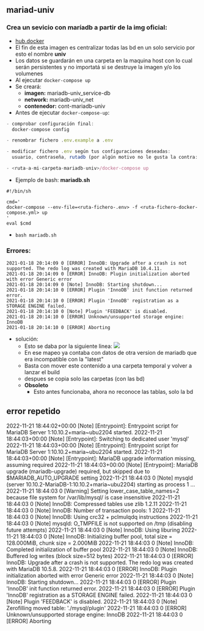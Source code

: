 ## mariad-univ

### Crea un sevicio con maríadb a partir de la img oficial:
- [hub.docker](https://hub.docker.com/_/mariadb)
- El fin de esta imagen es centralizar todas las bd en un solo servicio por esto el nombre **univ**
- Los datos se guardarán en una carpeta en la maquina host con lo cual serán persistentes y no importatá si se destruye la imagen y/o los volumenes
- Al ejecutar `docker-compose up`
- Se creará: 
  - **imagen:** mariadb-univ_service-db
  - **network:** mariadb-univ_net
  - **contenedor:** cont-mariadb-univ
- Antes de ejecutar `docker-compose-up`:
```js
- comprobar configuración final:
  docker-compose config

- renombrar fichero .env.example a .env

- modificar fichero .env según tus configuraciones deseadas:
  usuario, contraseña, rutadb (por algún motivo no le gusta la contra: root)

- <ruta-a-mi-carpeta-mariadb-univ>/docker-compose up
```
- Ejemplo de bash: **mariadb.sh**
```
#!/bin/sh

cmd='
docker-compose --env-file=<ruta-fichero-.env> -f <ruta-fichero-docker-compose.yml> up 
'
eval $cmd
```
- `bash mariadb.sh`

### Errores:
```
2021-01-18 20:14:09 0 [ERROR] InnoDB: Upgrade after a crash is not supported. The redo log was created with MariaDB 10.4.11.
2021-01-18 20:14:09 0 [ERROR] InnoDB: Plugin initialization aborted with error Generic error
2021-01-18 20:14:09 0 [Note] InnoDB: Starting shutdown...
2021-01-18 20:14:10 0 [ERROR] Plugin 'InnoDB' init function returned error.
2021-01-18 20:14:10 0 [ERROR] Plugin 'InnoDB' registration as a STORAGE ENGINE failed.
2021-01-18 20:14:10 0 [Note] Plugin 'FEEDBACK' is disabled.
2021-01-18 20:14:10 0 [ERROR] Unknown/unsupported storage engine: InnoDB
2021-01-18 20:14:10 0 [ERROR] Aborting
```
- solución:
  - Esto se daba por la siguiente linea: ![](https://trello-attachments.s3.amazonaws.com/5f677b93028240833060b3f5/571x76/106384c886287391cc2b9a683e0bd6aa/image.png)
  - En ese mapeo ya contaba con datos de otra version de mariadb que era incompatible con la "latest"
  - Basta con mover este contenido a una carpeta temporal y volver a lanzar el build
  - despues se copia solo las carpetas (con las bd)
  - **Obsoleto**
    - Esto antes funcionaba, ahora no reconoce las tablas, solo la bd

## error repetido
2022-11-21 18:44:02+00:00 [Note] [Entrypoint]: Entrypoint script for MariaDB Server 1:10.10.2+maria~ubu2204 started.
2022-11-21 18:44:03+00:00 [Note] [Entrypoint]: Switching to dedicated user 'mysql'
2022-11-21 18:44:03+00:00 [Note] [Entrypoint]: Entrypoint script for MariaDB Server 1:10.10.2+maria~ubu2204 started.
2022-11-21 18:44:03+00:00 [Note] [Entrypoint]: MariaDB upgrade information missing, assuming required
2022-11-21 18:44:03+00:00 [Note] [Entrypoint]: MariaDB upgrade (mariadb-upgrade) required, but skipped due to $MARIADB_AUTO_UPGRADE setting
2022-11-21 18:44:03 0 [Note] mysqld (server 10.10.2-MariaDB-1:10.10.2+maria~ubu2204) starting as process 1 ...
2022-11-21 18:44:03 0 [Warning] Setting lower_case_table_names=2 because file system for /var/lib/mysql/ is case insensitive
2022-11-21 18:44:03 0 [Note] InnoDB: Compressed tables use zlib 1.2.11
2022-11-21 18:44:03 0 [Note] InnoDB: Number of transaction pools: 1
2022-11-21 18:44:03 0 [Note] InnoDB: Using crc32 + pclmulqdq instructions
2022-11-21 18:44:03 0 [Note] mysqld: O_TMPFILE is not supported on /tmp (disabling future attempts)
2022-11-21 18:44:03 0 [Note] InnoDB: Using liburing
2022-11-21 18:44:03 0 [Note] InnoDB: Initializing buffer pool, total size = 128.000MiB, chunk size = 2.000MiB
2022-11-21 18:44:03 0 [Note] InnoDB: Completed initialization of buffer pool
2022-11-21 18:44:03 0 [Note] InnoDB: Buffered log writes (block size=512 bytes)
2022-11-21 18:44:03 0 [ERROR] InnoDB: Upgrade after a crash is not supported. The redo log was created with MariaDB 10.5.8.
2022-11-21 18:44:03 0 [ERROR] InnoDB: Plugin initialization aborted with error Generic error
2022-11-21 18:44:03 0 [Note] InnoDB: Starting shutdown...
2022-11-21 18:44:03 0 [ERROR] Plugin 'InnoDB' init function returned error.
2022-11-21 18:44:03 0 [ERROR] Plugin 'InnoDB' registration as a STORAGE ENGINE failed.
2022-11-21 18:44:03 0 [Note] Plugin 'FEEDBACK' is disabled.
2022-11-21 18:44:03 0 [Note] Zerofilling moved table:  './mysql/plugin'
2022-11-21 18:44:03 0 [ERROR] Unknown/unsupported storage engine: InnoDB
2022-11-21 18:44:03 0 [ERROR] Aborting

